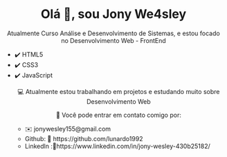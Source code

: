 <h1 align = "center"> Olá 👋, sou Jony We4sley </h1>
<p align="center">Atualmente Curso Análise e Desenvolvimento de Sistemas, e estou focado no Desenvolvimento Web - FrontEnd</p>
<ul>
  <li>✔️ HTML5</li>
  <li>✔️ CSS3</ li>
  <li>✔️ JavaScript</li>
        

<p align="center">💻 Atualmente estou trabalhando em projetos e estudando muito sobre Desenvolvimento Web</p>
<p align="center">💬 Você pode entrar em contato comigo por:</p>

<ul>
  <li> ✉️ jonywesley155@gmail.com</li>
  <li>Github: 🔗 https://github.com/lunardo1992</li>
  <li>Linkedln :🔗https://www.linkedin.com/in/jony-wesley-430b25182/</li>
</ul>
